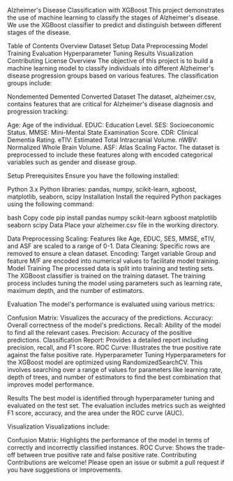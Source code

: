 Alzheimer's Disease Classification with XGBoost
This project demonstrates the use of machine learning to classify the stages of Alzheimer's disease. We use the XGBoost classifier to predict and distinguish between different stages of the disease.

Table of Contents
Overview
Dataset
Setup
Data Preprocessing
Model Training
Evaluation
Hyperparameter Tuning
Results
Visualization
Contributing
License
Overview
The objective of this project is to build a machine learning model to classify individuals into different Alzheimer's disease progression groups based on various features. The classification groups include:

Nondemented
Demented
Converted
Dataset
The dataset, alzheimer.csv, contains features that are critical for Alzheimer's disease diagnosis and progression tracking:

Age: Age of the individual.
EDUC: Education Level.
SES: Socioeconomic Status.
MMSE: Mini-Mental State Examination Score.
CDR: Clinical Dementia Rating.
eTIV: Estimated Total Intracranial Volume.
nWBV: Normalized Whole Brain Volume.
ASF: Atlas Scaling Factor.
The dataset is preprocessed to include these features along with encoded categorical variables such as gender and disease group.

Setup
Prerequisites
Ensure you have the following installed:

Python 3.x
Python libraries: pandas, numpy, scikit-learn, xgboost, matplotlib, seaborn, scipy
Installation
Install the required Python packages using the following command:

bash
Copy code
pip install pandas numpy scikit-learn xgboost matplotlib seaborn scipy
Data
Place your alzheimer.csv file in the working directory.

Data Preprocessing
Scaling: Features like Age, EDUC, SES, MMSE, eTIV, and ASF are scaled to a range of 0-1.
Data Cleaning: Specific rows are removed to ensure a clean dataset.
Encoding: Target variable Group and feature M/F are encoded into numerical values to facilitate model training.
Model Training
The processed data is split into training and testing sets. The XGBoost classifier is trained on the training dataset. The training process includes tuning the model using parameters such as learning rate, maximum depth, and the number of estimators.

Evaluation
The model's performance is evaluated using various metrics:

Confusion Matrix: Visualizes the accuracy of the predictions.
Accuracy: Overall correctness of the model's predictions.
Recall: Ability of the model to find all the relevant cases.
Precision: Accuracy of the positive predictions.
Classification Report: Provides a detailed report including precision, recall, and F1 score.
ROC Curve: Illustrates the true positive rate against the false positive rate.
Hyperparameter Tuning
Hyperparameters for the XGBoost model are optimized using RandomizedSearchCV. This involves searching over a range of values for parameters like learning rate, depth of trees, and number of estimators to find the best combination that improves model performance.

Results
The best model is identified through hyperparameter tuning and evaluated on the test set. The evaluation includes metrics such as weighted F1 score, accuracy, and the area under the ROC curve (AUC).

Visualization
Visualizations include:

Confusion Matrix: Highlights the performance of the model in terms of correctly and incorrectly classified instances.
ROC Curve: Shows the trade-off between true positive rate and false positive rate.
Contributing
Contributions are welcome! Please open an issue or submit a pull request if you have suggestions or improvements.
